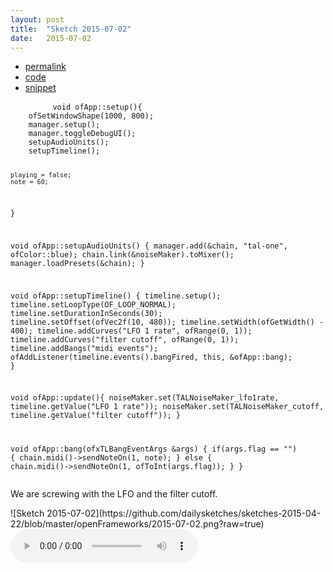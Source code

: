 ```yaml
---
layout: post
title:  "Sketch 2015-07-02"
date:   2015-07-02
---
```

<div class="code">
    <ul>
		<li><a href="{% post_url 2015-07-02-sketch %}">permalink</a></li>
		<li><a href="https://github.com/dailysketches/dailySketches/tree/master/sketches/2015-07-02">code</a></li>
		<li><a href="#" class="snippet-button">snippet</a></li>
	</ul>
    <pre class="snippet">
        <code class="cpp">void ofApp::setup(){
    ofSetWindowShape(1000, 800);
    manager.setup();
    manager.toggleDebugUI();
    setupAudioUnits();
    setupTimeline();

    playing = false;
    note = 60;
}

void ofApp::setupAudioUnits() {
    manager.add(&amp;chain, "tal-one", ofColor::blue);
    chain.link(&amp;noiseMaker).toMixer();
    manager.loadPresets(&amp;chain);
}

void ofApp::setupTimeline() {
    timeline.setup();
    timeline.setLoopType(OF_LOOP_NORMAL);
    timeline.setDurationInSeconds(30);
    timeline.setOffset(ofVec2f(10, 480));
    timeline.setWidth(ofGetWidth() - 400);
    timeline.addCurves("LFO 1 rate", ofRange(0, 1));
    timeline.addCurves("filter cutoff", ofRange(0, 1));
    timeline.addBangs("midi events");
    ofAddListener(timeline.events().bangFired, this, &amp;ofApp::bang);
}

void ofApp::update(){
    noiseMaker.set(TALNoiseMaker_lfo1rate, timeline.getValue("LFO 1 rate"));
    noiseMaker.set(TALNoiseMaker_cutoff, timeline.getValue("filter cutoff"));
}

void ofApp::bang(ofxTLBangEventArgs &amp;args) {
    if(args.flag == "") {
        chain.midi()-&gt;sendNoteOn(1, note);
    } else {
        chain.midi()-&gt;sendNoteOn(1, ofToInt(args.flag));
    }
}</code>
    </pre>
</div>
<p class="description">We are screwing with the LFO and the filter cutoff.</p>
![Sketch 2015-07-02](https://github.com/dailysketches/sketches-2015-04-22/blob/master/openFrameworks/2015-07-02.png?raw=true)
<audio controls>
	<source src="https://github.com/dailysketches/sketches-2015-04-22/blob/master/openFrameworks/2015-07-02.mp3?raw=true" type="audio/mpeg">
	Your browser does not support the audio element.
</audio>

